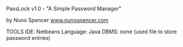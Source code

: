 
PassLock v1.0 - "A Simple Password Manager"
 
by Nuno Spencer www.nunospencer.com

TOOLS
IDE: Netbeans 
Language: Java
DBMS: none (used file to store password entries)
